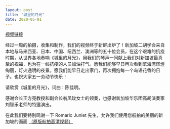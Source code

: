 ```yaml
---
layout: post
title: "城里的月光"
date: 2020-05-01
---
```

[视频链接](https://www.facebook.com/sgerhusociety/videos/308934080096867)

经过一周的拍摄，收集和制作，我们的视频终于新鲜出炉了！新加坡二胡学会来自本地与马来西亚、日本、中国、纽西兰、澳洲等的五十位会员，在这个艰难的抗疫时期，从世界各地奏响《城里的月光》，用我们的琴声一同献上我们对新加坡最真挚的祝福，也为在一线抗疫的人员加油打气。愿我们能够早日再次看到滨海湾辉煌绚丽，灯火通明的夜景。愿我们能早日走出家门，再次拥抱每一个鸟语花香的日子。也祝大家五一劳动节快乐！
<!--more-->

请欣赏《城里的月光》，词曲：陈佳明。

感谢会长王方亮教授和副会长翁凤玫女士的领奏，也感谢新加坡华乐团高胡演奏家刘智乐老师的特邀演出。

在此我们要特别鸣谢一下 Romaric Juniet 先生，允许我们使用您航拍的美丽的新加坡的画面 [（原版航拍高清视频）](https://www.youtube.com/watch?v=opAGZUnDklQ)